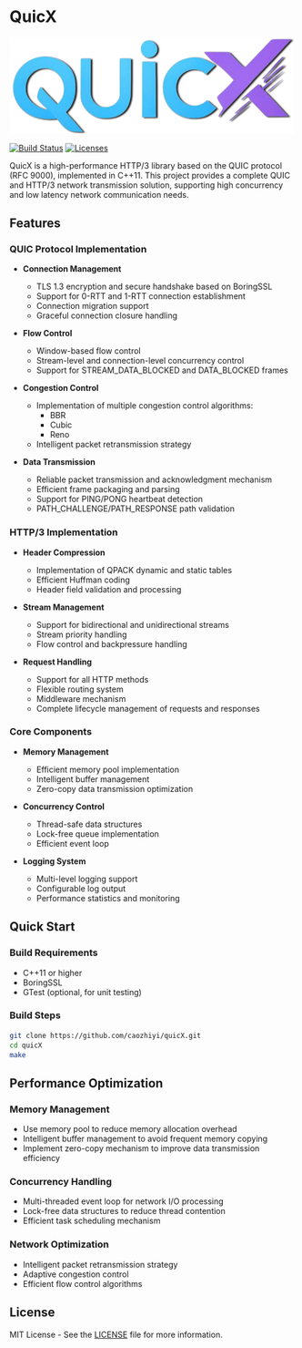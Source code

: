 # QuicX

<p align="left"><img width="500" src="./doc/image/logo.png" alt="cppnet logo"></p>

<p align="left">
    <a href="https://travis-ci.org/caozhiyi/quicX"><img src="https://travis-ci.org/caozhiyi/quicX.svg?branch=master" alt="Build Status"></a>
    <a href="https://opensource.org/licenses/BSD-3-Clause"><img src="https://img.shields.io/badge/license-bsd-orange.svg" alt="Licenses"></a>
</p> 


QuicX is a high-performance HTTP/3 library based on the QUIC protocol (RFC 9000), implemented in C++11. This project provides a complete QUIC and HTTP/3 network transmission solution, supporting high concurrency and low latency network communication needs.

## Features

### QUIC Protocol Implementation
- **Connection Management**
  - TLS 1.3 encryption and secure handshake based on BoringSSL
  - Support for 0-RTT and 1-RTT connection establishment
  - Connection migration support
  - Graceful connection closure handling

- **Flow Control**
  - Window-based flow control
  - Stream-level and connection-level concurrency control
  - Support for STREAM_DATA_BLOCKED and DATA_BLOCKED frames

- **Congestion Control**
  - Implementation of multiple congestion control algorithms:
    - BBR
    - Cubic
    - Reno
  - Intelligent packet retransmission strategy

- **Data Transmission**
  - Reliable packet transmission and acknowledgment mechanism
  - Efficient frame packaging and parsing
  - Support for PING/PONG heartbeat detection
  - PATH_CHALLENGE/PATH_RESPONSE path validation

### HTTP/3 Implementation
- **Header Compression**
  - Implementation of QPACK dynamic and static tables
  - Efficient Huffman coding
  - Header field validation and processing

- **Stream Management**
  - Support for bidirectional and unidirectional streams
  - Stream priority handling
  - Flow control and backpressure handling

- **Request Handling**
  - Support for all HTTP methods
  - Flexible routing system
  - Middleware mechanism
  - Complete lifecycle management of requests and responses

### Core Components

- **Memory Management**
  - Efficient memory pool implementation
  - Intelligent buffer management
  - Zero-copy data transmission optimization

- **Concurrency Control**
  - Thread-safe data structures
  - Lock-free queue implementation
  - Efficient event loop

- **Logging System**
  - Multi-level logging support
  - Configurable log output
  - Performance statistics and monitoring

## Quick Start

### Build Requirements
- C++11 or higher
- BoringSSL
- GTest (optional, for unit testing)

### Build Steps
```bash
git clone https://github.com/caozhiyi/quicX.git
cd quicX
make
```

## Performance Optimization

### Memory Management
- Use memory pool to reduce memory allocation overhead
- Intelligent buffer management to avoid frequent memory copying
- Implement zero-copy mechanism to improve data transmission efficiency

### Concurrency Handling
- Multi-threaded event loop for network I/O processing
- Lock-free data structures to reduce thread contention
- Efficient task scheduling mechanism

### Network Optimization
- Intelligent packet retransmission strategy
- Adaptive congestion control
- Efficient flow control algorithms

## License
MIT License - See the [LICENSE](LICENSE) file for more information.
